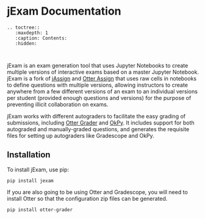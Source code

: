 # jExam Documentation

```eval_rst
.. toctree::
   :maxdepth: 1
   :caption: Contents:
   :hidden:

   
```

jExam is an exam generation tool that uses Jupyter Notebooks to create multiple versions of interactive exams based on a master Jupyter Notebook. jExam is a fork of [jAssign](https://github.com/okpy/jassic) and [Otter Assign](https://otter-grader.rtfd.io) that uses raw cells in notebooks to define questions with multiple versions, allowing instructors to create anywhere from a few different versions of an exam to an individual versions per student (provided enough questions and versions) for the purpose of preventing illicit collaboration on exams. 

jExam works with different autograders to facilitate the easy grading of submissions, including [Otter Grader](https://otter-grader.rtfd.io) and [OkPy](https://okpy.org). It includes support for both autograded and manually-graded questions, and generates the requisite files for setting up autograders like Gradescope and OkPy. 

## Installation

To install jExam, use pip:

```
pip install jexam
```

If you are also going to be using Otter and Gradescope, you will need to install Otter so that the configuration zip files can be generated.

```
pip install otter-grader
```
